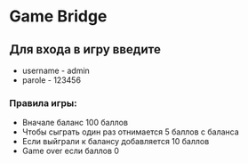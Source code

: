 # Game Bridge

## Для входа в игру введите 
* username - admin
* parole - 123456

### Правила игры:
* Вначале баланс 100 баллов 
* Чтобы сыграть один раз отнимается 5 баллов с баланса
* Если выйграли к балансу добавляется 10 баллов
* Game over eсли баллов 0 